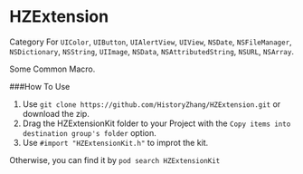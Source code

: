 HZExtension
===========

Category For `UIColor`, `UIButton`, `UIAlertView`, `UIView`, `NSDate`, `NSFileManager`, `NSDictionary`, `NSString`, `UIImage`, `NSData`, `NSAttributedString`, `NSURL`, `NSArray`.

Some Common Macro.

###How To Use
1. Use `git clone https://github.com/HistoryZhang/HZExtension.git` or download the zip.
2. Drag the HZExtensionKit folder to your Project with the `Copy items into destination group's folder` option.
3. Use `#import "HZExtensionKit.h"` to improt the kit.

Otherwise, you can find it by `pod search HZExtensionKit`
